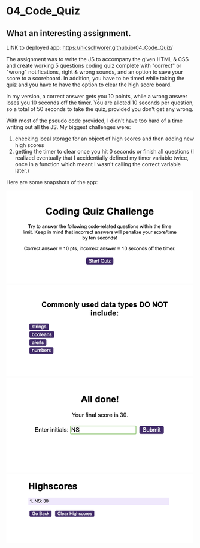 # 04_Code_Quiz

## What an interesting assignment. 

LINK to deployed app: https://nicschworer.github.io/04_Code_Quiz/

The assignment was to write the JS to accompany the given HTML & CSS and create working 5 questions coding quiz complete with "correct" or "wrong" notifications, right & wrong sounds, and an option to save your score to a scoreboard. In addition, you have to be timed while taking the quiz and you have to have the option to clear the high score board. 

In my version, a correct answer gets you 10 points, while a wrong answer loses you 10 seconds off the timer. You are alloted 10 seconds per question, so a total of 50 seconds to take the quiz, provided you don't get any wrong. 

With most of the pseudo code provided, I didn't have too hard of a time writing out all the JS. My biggest challenges were:
1. checking local storage for an object of high scores and then adding new high scores
2. getting the timer to clear once you hit 0 seconds or finish all questions (I realized eventually that I accidentially defined my timer variable twice, once in a function which meant I wasn't calling the correct variable later.)

Here are some snapshots of the app:

<img src = "prodpics/StartScreen.png" width = 500>
<img src = "prodpics/QuestionScreen.png" width = 500>
<img src = "prodpics/EndScreen.png" width = 500>
<img src = "prodpics/ScoreScreen.png" width = 500>
